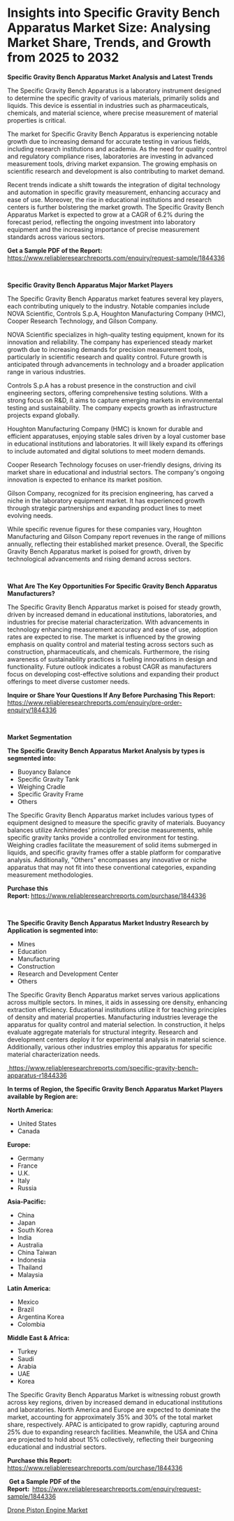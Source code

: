 <p><h1>Insights into Specific Gravity Bench Apparatus Market Size: Analysing Market Share, Trends, and Growth from 2025 to 2032</h1></p><p><strong>Specific Gravity Bench Apparatus Market Analysis and Latest Trends</strong></p>
<p><p>The Specific Gravity Bench Apparatus is a laboratory instrument designed to determine the specific gravity of various materials, primarily solids and liquids. This device is essential in industries such as pharmaceuticals, chemicals, and material science, where precise measurement of material properties is critical. </p><p>The market for Specific Gravity Bench Apparatus is experiencing notable growth due to increasing demand for accurate testing in various fields, including research institutions and academia. As the need for quality control and regulatory compliance rises, laboratories are investing in advanced measurement tools, driving market expansion. The growing emphasis on scientific research and development is also contributing to market demand.</p><p>Recent trends indicate a shift towards the integration of digital technology and automation in specific gravity measurement, enhancing accuracy and ease of use. Moreover, the rise in educational institutions and research centers is further bolstering the market growth. The Specific Gravity Bench Apparatus Market is expected to grow at a CAGR of 6.2% during the forecast period, reflecting the ongoing investment into laboratory equipment and the increasing importance of precise measurement standards across various sectors.</p></p>
<p><strong>Get a Sample PDF of the Report:&nbsp;</strong> <a href="https://www.reliableresearchreports.com/enquiry/request-sample/1844336?utm_campaign=2743&utm_medium=2&utm_source=Github&utm_content=ia&utm_term=12042025&utm_id=specific-gravity-bench-apparatus">https://www.reliableresearchreports.com/enquiry/request-sample/1844336</a></p>
<p>&nbsp;</p>
<p><strong>Specific Gravity Bench Apparatus Major Market Players</strong></p>
<p><p>The Specific Gravity Bench Apparatus market features several key players, each contributing uniquely to the industry. Notable companies include NOVA Scientific, Controls S.p.A, Houghton Manufacturing Company (HMC), Cooper Research Technology, and Gilson Company.</p><p>NOVA Scientific specializes in high-quality testing equipment, known for its innovation and reliability. The company has experienced steady market growth due to increasing demands for precision measurement tools, particularly in scientific research and quality control. Future growth is anticipated through advancements in technology and a broader application range in various industries.</p><p>Controls S.p.A has a robust presence in the construction and civil engineering sectors, offering comprehensive testing solutions. With a strong focus on R&D, it aims to capture emerging markets in environmental testing and sustainability. The company expects growth as infrastructure projects expand globally.</p><p>Houghton Manufacturing Company (HMC) is known for durable and efficient apparatuses, enjoying stable sales driven by a loyal customer base in educational institutions and laboratories. It will likely expand its offerings to include automated and digital solutions to meet modern demands.</p><p>Cooper Research Technology focuses on user-friendly designs, driving its market share in educational and industrial sectors. The company's ongoing innovation is expected to enhance its market position.</p><p>Gilson Company, recognized for its precision engineering, has carved a niche in the laboratory equipment market. It has experienced growth through strategic partnerships and expanding product lines to meet evolving needs.</p><p>While specific revenue figures for these companies vary, Houghton Manufacturing and Gilson Company report revenues in the range of millions annually, reflecting their established market presence. Overall, the Specific Gravity Bench Apparatus market is poised for growth, driven by technological advancements and rising demand across sectors.</p></p>
<p>&nbsp;</p>
<p><strong>What Are The Key Opportunities For Specific Gravity Bench Apparatus Manufacturers?</strong></p>
<p><p>The Specific Gravity Bench Apparatus market is poised for steady growth, driven by increased demand in educational institutions, laboratories, and industries for precise material characterization. With advancements in technology enhancing measurement accuracy and ease of use, adoption rates are expected to rise. The market is influenced by the growing emphasis on quality control and material testing across sectors such as construction, pharmaceuticals, and chemicals. Furthermore, the rising awareness of sustainability practices is fueling innovations in design and functionality. Future outlook indicates a robust CAGR as manufacturers focus on developing cost-effective solutions and expanding their product offerings to meet diverse customer needs.</p></p>
<p><strong>Inquire or Share Your Questions If Any Before Purchasing This Report:</strong> <a href="https://www.reliableresearchreports.com/enquiry/pre-order-enquiry/1844336?utm_campaign=2743&utm_medium=2&utm_source=Github&utm_content=ia&utm_term=12042025&utm_id=specific-gravity-bench-apparatus">https://www.reliableresearchreports.com/enquiry/pre-order-enquiry/1844336</a></p>
<p>&nbsp;</p>
<p><strong>Market Segmentation</strong></p>
<p><strong>The Specific Gravity Bench Apparatus Market Analysis by types is segmented into:</strong></p>
<p><ul><li>Buoyancy Balance</li><li>Specific Gravity Tank</li><li>Weighing Cradle</li><li>Specific Gravity Frame</li><li>Others</li></ul></p>
<p><p>The Specific Gravity Bench Apparatus market includes various types of equipment designed to measure the specific gravity of materials. Buoyancy balances utilize Archimedes' principle for precise measurements, while specific gravity tanks provide a controlled environment for testing. Weighing cradles facilitate the measurement of solid items submerged in liquids, and specific gravity frames offer a stable platform for comparative analysis. Additionally, "Others" encompasses any innovative or niche apparatus that may not fit into these conventional categories, expanding measurement methodologies.</p></p>
<p><strong>Purchase this Report:&nbsp;</strong><a href="https://www.reliableresearchreports.com/purchase/1844336?utm_campaign=2743&utm_medium=2&utm_source=Github&utm_content=ia&utm_term=12042025&utm_id=specific-gravity-bench-apparatus">https://www.reliableresearchreports.com/purchase/1844336</a></p>
<p>&nbsp;</p>
<p><strong>The Specific Gravity Bench Apparatus Market Industry Research by Application is segmented into:</strong></p>
<p><ul><li>Mines</li><li>Education</li><li>Manufacturing</li><li>Construction</li><li>Research and Development Center</li><li>Others</li></ul></p>
<p><p>The Specific Gravity Bench Apparatus market serves various applications across multiple sectors. In mines, it aids in assessing ore density, enhancing extraction efficiency. Educational institutions utilize it for teaching principles of density and material properties. Manufacturing industries leverage the apparatus for quality control and material selection. In construction, it helps evaluate aggregate materials for structural integrity. Research and development centers deploy it for experimental analysis in material science. Additionally, various other industries employ this apparatus for specific material characterization needs.</p></p>
<p><a href="https://www.reliableresearchreports.com/specific-gravity-bench-apparatus-r1844336?utm_campaign=2743&utm_medium=2&utm_source=Github&utm_content=ia&utm_term=12042025&utm_id=specific-gravity-bench-apparatus">&nbsp;https://www.reliableresearchreports.com/specific-gravity-bench-apparatus-r1844336</a></p>
<p><strong>In terms of Region, the Specific Gravity Bench Apparatus Market Players available by Region are:</strong></p>
<p>
    <p> <strong> North America: </strong>
        <ul>
            <li>United States</li>
            <li>Canada</li>
        </ul>
        </p> 
    <p> <strong> Europe: </strong>
        <ul>
            <li>Germany</li>
            <li>France</li>
            <li>U.K.</li>
            <li>Italy</li>
            <li>Russia</li>
        </ul>
        </p> 
    <p> <strong> Asia-Pacific: </strong>
        <ul>
            <li>China</li>
            <li>Japan</li>
            <li>South Korea</li>
            <li>India</li>
            <li>Australia</li>
            <li>China Taiwan</li>
            <li>Indonesia</li>
            <li>Thailand</li>
            <li>Malaysia</li>
        </ul>
        </p> 
    <p> <strong> Latin America: </strong>
        <ul>
            <li>Mexico</li>
            <li>Brazil</li>
            <li>Argentina Korea</li>
            <li>Colombia</li>
        </ul>
        </p> 
    <p> <strong> Middle East & Africa: </strong>
        <ul>
            <li>Turkey</li>
            <li>Saudi</li>
            <li>Arabia</li>
            <li>UAE</li>
            <li>Korea</li>
        </ul>
    </p>
    </p>
<p><p>The Specific Gravity Bench Apparatus Market is witnessing robust growth across key regions, driven by increased demand in educational institutions and laboratories. North America and Europe are expected to dominate the market, accounting for approximately 35% and 30% of the total market share, respectively. APAC is anticipated to grow rapidly, capturing around 25% due to expanding research facilities. Meanwhile, the USA and China are projected to hold about 15% collectively, reflecting their burgeoning educational and industrial sectors.</p></p>
<p><strong>Purchase this Report: </strong><a href="https://www.reliableresearchreports.com/purchase/1844336?utm_campaign=2743&utm_medium=2&utm_source=Github&utm_content=ia&utm_term=12042025&utm_id=specific-gravity-bench-apparatus">https://www.reliableresearchreports.com/purchase/1844336</a></p>
<p>&nbsp;<strong>Get a Sample PDF of the Report:&nbsp;&nbsp;</strong><a href="https://www.reliableresearchreports.com/enquiry/request-sample/1844336?utm_campaign=2743&utm_medium=2&utm_source=Github&utm_content=ia&utm_term=12042025&utm_id=specific-gravity-bench-apparatus">https://www.reliableresearchreports.com/enquiry/request-sample/1844336</a></p>
<p><strong></strong></p>
<p><p><a href="https://github.com/vilehoaguy/Market-Research-Report-List-1/blob/main/drone-piston-engine-market.md?utm_campaign=2743&utm_medium=2&utm_source=Github&utm_content=ia&utm_term=12042025&utm_id=specific-gravity-bench-apparatus">Drone Piston Engine Market</a></p></p>